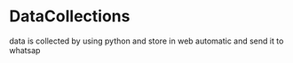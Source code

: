 # DataCollections
data is collected by using python and store in web automatic and send it to whatsap
